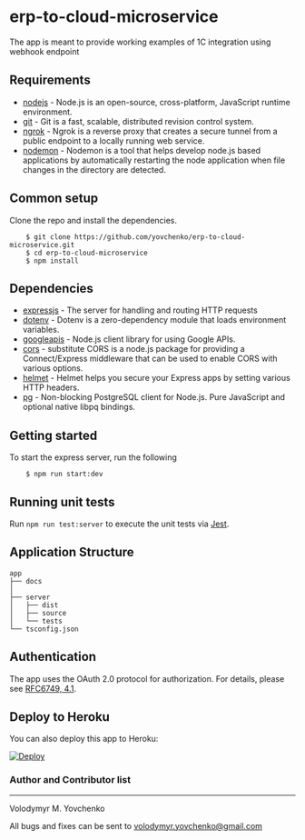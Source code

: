 # erp-to-cloud-microservice

The app is meant to provide working examples of 1C integration using webhook endpoint

## Requirements

- [nodejs](https://github.com/nodejs/node) - Node.js is an open-source, cross-platform, JavaScript runtime environment.
- [git](https://github.com/git/git) - Git is a fast, scalable, distributed revision control system.
- [ngrok](https://github.com/inconshreveable/ngrok) - Ngrok is a reverse proxy that creates a secure tunnel from a public endpoint to a locally running web service.
- [nodemon](https://github.com/remy/nodemon) - Nodemon is a tool that helps develop node.js based applications by automatically restarting the node application when file changes in the directory are detected.

## Common setup

Clone the repo and install the dependencies.

        $ git clone https://github.com/yovchenko/erp-to-cloud-microservice.git
        $ cd erp-to-cloud-microservice
        $ npm install

## Dependencies

- [expressjs](https://github.com/expressjs/express) - The server for handling and routing HTTP requests
- [dotenv](https://github.com/motdotla/dotenv) - Dotenv is a zero-dependency module that loads environment variables.
- [googleapis](https://github.com/googleapis/googleapis) - Node.js client library for using Google APIs.
- [cors](https://github.com/expressjs/cors) - substitute CORS is a node.js package for providing a Connect/Express middleware that can be used to enable CORS with various options.
- [helmet](https://github.com/helmetjs/helmet) - Helmet helps you secure your Express apps by setting various HTTP headers.
- [pg](https://github.com/brianc/node-postgres) - Non-blocking PostgreSQL client for Node.js. Pure JavaScript and optional native libpq bindings.

## Getting started 

To start the express server, run the following

        $ npm run start:dev

## Running unit tests

Run `npm run test:server` to execute the unit tests via [Jest](https://jestjs.io).

## Application Structure

```
app
├── docs
│   
├── server
│   ├── dist
│   ├── source
│   └── tests
└── tsconfig.json
```

## Authentication

The app uses the OAuth 2.0 protocol for authorization. For details, please see [RFC6749, 4.1](https://tools.ietf.org/html/rfc6749#section-4.1).

## Deploy to Heroku
You can also deploy this app to Heroku:

[![Deploy](https://www.herokucdn.com/deploy/button.svg)](https://heroku.com/deploy)

### Author and Contributor list 
---------------------------
Volodymyr M. Yovchenko

All bugs and fixes can be sent to volodymyr.yovchenko@gmail.com
